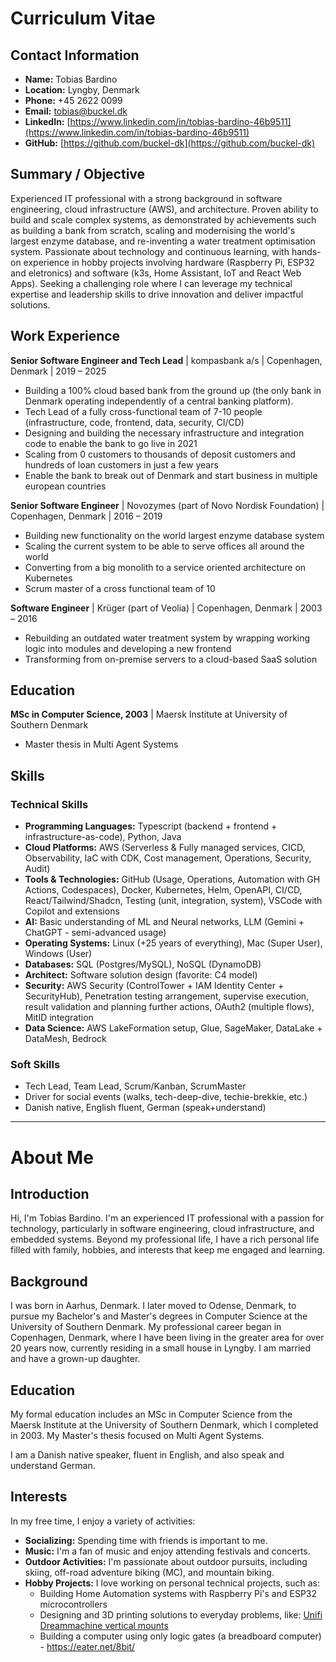 # Curriculum Vitae

## **Contact Information**

* **Name:** Tobias Bardino  
* **Location:** Lyngby, Denmark  
* **Phone:** \+45 2622 0099  
* **Email:** tobias@buckel.dk  
* **LinkedIn:** [https://www.linkedin.com/in/tobias-bardino-46b9511](https://www.linkedin.com/in/tobias-bardino-46b9511)  
* **GitHub:** [https://github.com/buckel-dk](https://github.com/buckel-dk)

##

## **Summary / Objective**

Experienced IT professional with a strong background in software engineering, cloud infrastructure (AWS), and architecture. Proven ability to build and scale complex systems, as demonstrated by achievements such as building a bank from scratch, scaling and modernising the world's largest enzyme database, and re-inventing a water treatment optimisation system. Passionate about technology and continuous learning, with hands-on experience in hobby projects involving hardware (Raspberry Pi, ESP32 and eletronics) and software (k3s, Home Assistant, IoT and React Web Apps). Seeking a challenging role where I can leverage my technical expertise and leadership skills to drive innovation and deliver impactful solutions.

## **Work Experience**

**Senior Software Engineer and Tech Lead** | kompasbank a/s | Copenhagen, Denmark | 2019 – 2025

* Building a 100% cloud based bank from the ground up (the only bank in Denmark operating independently of a central banking platform).  
* Tech Lead of a fully cross-functional team of 7-10 people (infrastructure, code, frontend, data, security, CI/CD)  
* Designing and building the necessary infrastructure and integration code to enable the bank to go live in 2021  
* Scaling from 0 customers to thousands of deposit customers and hundreds of loan customers in just a few years  
* Enable the bank to break out of Denmark and start business in multiple european countries

**Senior Software Engineer** | Novozymes (part of Novo Nordisk Foundation) | Copenhagen, Denmark | 2016 – 2019

* Building new functionality on the world largest enzyme database system
* Scaling the current system to be able to serve offices all around the world
* Converting from a big monolith to a service oriented architecture on Kubernetes  
* Scrum master of a cross functional team of 10

**Software Engineer** | Krüger (part of Veolia) | Copenhagen, Denmark | 2003 – 2016

* Rebuilding an outdated water treatment system by wrapping working logic into modules and developing a new frontend  
* Transforming from on-premise servers to a cloud-based SaaS solution

## **Education**

**MSc in Computer Science, 2003** | Maersk Institute at University of Southern Denmark

* Master thesis in Multi Agent Systems

## **Skills**

### **Technical Skills**

* **Programming Languages:** Typescript (backend \+ frontend \+ infrastructure-as-code), Python, Java  
* **Cloud Platforms:** AWS (Serverless & Fully managed services, CICD, Observability, IaC with CDK, Cost management, Operations, Security, Audit)  
* **Tools & Technologies:** GitHub (Usage, Operations, Automation with GH Actions, Codespaces), Docker, Kubernetes, Helm, OpenAPI, CI/CD, React/Tailwind/Shadcn, Testing (unit, integration, system), VSCode with Copilot and extensions  
* **AI:** Basic understanding of ML and Neural networks, LLM (Gemini \+ ChatGPT \- semi-advanced usage)  
* **Operating Systems:** Linux (+25 years of everything), Mac (Super User), Windows (User)  
* **Databases:** SQL (Postgres/MySQL), NoSQL (DynamoDB)  
* **Architect:** Software solution design (favorite: C4 model)  
* **Security:** AWS Security (ControlTower \+ IAM Identity Center \+ SecurityHub), Penetration testing arrangement, supervise execution, result validation and planning further actions, OAuth2 (multiple flows), MitID integration  
* **Data Science:** AWS LakeFormation setup, Glue, SageMaker, DataLake \+ DataMesh, Bedrock

### **Soft Skills**

* Tech Lead, Team Lead, Scrum/Kanban, ScrumMaster  
* Driver for social events (walks, tech-deep-dive, techie-brekkie, etc.)  
* Danish native, English fluent, German (speak+understand)

---

# **About Me**

## **Introduction**

Hi, I'm Tobias Bardino. I'm an experienced IT professional with a passion for technology, particularly in software engineering, cloud infrastructure, and embedded systems. Beyond my professional life, I have a rich personal life filled with family, hobbies, and interests that keep me engaged and learning.

## **Background**

I was born in Aarhus, Denmark. I later moved to Odense, Denmark, to pursue my Bachelor's and Master's degrees in Computer Science at the University of Southern Denmark. My professional career began in Copenhagen, Denmark, where I have been living in the greater area for over 20 years now, currently residing in a small house in Lyngby. I am married and have a grown-up daughter.

## **Education**

My formal education includes an MSc in Computer Science from the Maersk Institute at the University of Southern Denmark, which I completed in 2003\. My Master's thesis focused on Multi Agent Systems.

I am a Danish native speaker, fluent in English, and also speak and understand German.

## **Interests**

In my free time, I enjoy a variety of activities:

* **Socializing:** Spending time with friends is important to me.  
* **Music:** I'm a fan of music and enjoy attending festivals and concerts.  
* **Outdoor Activities:** I'm passionate about outdoor pursuits, including skiing, off-road adventure biking (MC), and mountain biking.  
* **Hobby Projects:** I love working on personal technical projects, such as:
  * Building Home Automation systems with Raspberry Pi's and ESP32 microcontrollers
  * Designing and 3D printing solutions to everyday problems, like: [Unifi Dreammachine vertical mounts](https://cad.onshape.com/documents/52d1ef398ba3a923f68b1b10/w/bee3f246a37cbc0b5f5b16e3/e/3037ec19087f968ab908e7bc)
  * Building a computer using only logic gates (a breadboard computer) - https://eater.net/8bit/


